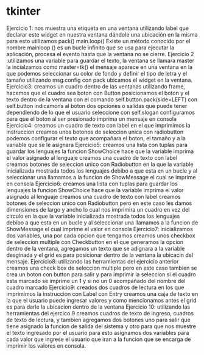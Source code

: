 # tkinter
Ejercicio 1: nos muestra una etiqueta en una ventana utilizando label
que declarar este widget en nuestra ventana dándole una ubicación en la misma para esto utilizamos pack()
main.loop() Existe un método conocido por el nombre mainloop () es un bucle infinito que se usa para ejecutar la aplicación, procesa el evento hasta que la ventana no se cierre.
Ejercicio 2 :utilizamos una variable para guardar el texto, 
la ventana se llamara master la incialzamos como master=tk()
el mensaje aparece en una ventana en la que podemos seleccionar su color de fondo y definir el tipo de letra y el tamaño utilizando msg.config
con pack ubicamos el widget en la ventana. 
Ejercicio3: creamos un cuadro dentro de las ventanas utilizando frame, 
hacemos que el cuadro sea boton con Button
posicionamos el boton y el texto dentro de la ventana con el comando self.button.pack(side=LEFT)
con self.button indicamons al boton dos opciones o salidas que puede tener dependiendo de lo que el usuario seleccione
con self.slogan configuramos para que el boton al ser presionado imprima un mensaje en consola 
Ejercicio4: creamos un cuadro de texto con label en el que imprimimos la instruccion
creamos unos botonos de seleccion unica con radiobutton podemos configurar el texto que acompañara el boton, el tamaño y a la variable que se le asignara
Ejercicio5: creamos una lista con tuplas para guardar los lenguajes 
la funcion ShowChoice hace que la variable imprima el valor asignado al lenguaje 
creamos una cuadro de texto con label 
creamos botones de seleccion unico con Radiobutton en la que la variable inicializada mostrada todos los lenguajes debibo a que esta en un bucle
y al seleccionar una llamamos a la funcion de ShowMessage el cual se imprime en consola 
Ejercicio6: creamos una lista con tuplas para guardar los lenguajes 
la funcion ShowChoice hace que la variable imprima el valor asignado al lenguaje 
creamos una cuadro de texto con label 
creamos botones de seleccion unico con Radiobutton pero en este caso les damos dimensiones de largo y ancho lo cual nos imprimira un cuadro en vez del circulo
en la que la variable inicializada mostrada todos los lenguajes debibo a que esta en un bucle
y al seleccionar una llamamos a la funcion de ShowMessage el cual imprime el valor en consola 
Ejercicio7: inicializamos dos variables, una por cada opcion que tengamos
creamos unos checkbox de seleccion multiple con Checkbutton en el que generamos la opcion dentro de la ventana, agregamos un texto que se adignara a la variable desginada
y el grid es para posicionar dentro de la ventana la ubicacin del mensaje. 
Ejercicio8: utilizando las herramientas del ejercicio anterior creamos una check box de seleccion multiple pero en este caso tambien se crea un boton con button  para salir y para imprimir la seleccion
si el cuadro esta marcado se imprime un 1 y si no un 0 acompañado del nombre del cuadro marcado
Ejercicio9: creados dos cuadros de lectura en los que imprimimos la instruccion con Label 
con Entry creamos una caja de texto en la que el usuario puede ingresar valores y como mencionamos antes el grid es para darle la ubicacion dentro de la ventana
Ejercicio 10: utilizando las herramientas del ejercico 9 creamos cuadros de texto de ingreso, cuadros de texto de lectura,
y tambien agregamos dos botones uno para salir que tiene asignado la funcion de salida del sistema y otro para que nos muestre el texto ingresado por el usuario
para esto asignamos dos variables para cada valor que ingrese el usuario que iran a la funcion que se encarga de imprimir los valores  en consola. 

